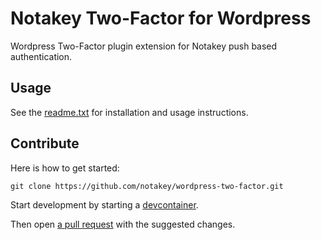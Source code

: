 # Notakey Two-Factor for Wordpress

Wordpress Two-Factor plugin extension for Notakey push based authentication.

## Usage

See the [readme.txt](readme.txt) for installation and usage instructions.

## Contribute

Here is how to get started:

    git clone https://github.com/notakey/wordpress-two-factor.git


Start development by starting a [devcontainer](https://code.visualstudio.com/docs/remote/containers).

Then open [a pull request](https://help.github.com/articles/creating-a-pull-request-from-a-fork/) with the suggested changes.
